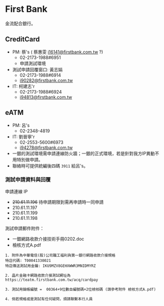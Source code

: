 # First Bank

金流配合銀行。

## CreditCard

- PM: 蔡's ( 蔡惠雯 i16141@firstbank.com.tw ?)
  - 02-2173-1988#6951
  - 申請測試環境
- 測試申請回覆窗口: 黃志娟
  - 02-2173-1988#6914
  - i90282@firstbank.com.tw
- IT: 柯建志'r
  - 02-2173-1988#6924
  - i94813@firstbank.com.tw

## eATM

- PM: 呂's
  - 02-2348-4819
- IT: 劉晉寧'r
  - 02-2553-5600#6973
  - i94278@firstbank.com.tw
- 一銀的測試環境需申請連線防火牆；一銀的正式環境，若是針對我方IP異動不用特別做申請。
- 聯絡時可提供統編後四碼 `3911` 給呂's。

### 測試申請資料與回覆

申請連線 IP
- ~~210.61.11.196~~ 待申請期限到需再申請時一同申請
- 210.61.11.197
- 210.61.11.199
- 210.61.11.198

測試申請郵件附件：
- 一銀網路收款介接技術手冊0202.doc
- 檢核方式A.pdf

```
1. 附件為中華電信(股)公司職工福利與第一銀行網路收款介接規格
特店代碼: T00041330021
特店傳送測試用金鑰: IKU9MZV8GEHXWWR3MNIDMYRZ

2. 晶片金融卡網路收款介接測試網址為
https://teatm.firstbank.com.tw/acq/cardpay 
 
3. 測試用銷帳編號 =  00364+9位數自編號碼+2位檢核碼 (請參考附件 檢核方式A.pdf)
 
4. 倘若規格或是測試有任何疑問，煩請聯繫本行人員 
```
